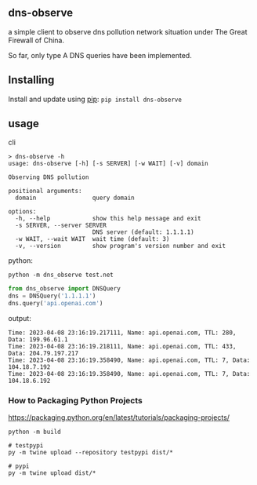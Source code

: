 ## dns-observe
a simple client to observe dns pollution network situation under The Great Firewall of China.

So far, only type A DNS queries have been implemented.

## Installing
Install and update using [pip](https://pypi.org/project/dns-observe/):
`pip install dns-observe`

## usage
cli
```
> dns-observe -h
usage: dns-observe [-h] [-s SERVER] [-w WAIT] [-v] domain

Observing DNS pollution

positional arguments:
  domain                query domain

options:
  -h, --help            show this help message and exit
  -s SERVER, --server SERVER
                        DNS server (default: 1.1.1.1)
  -w WAIT, --wait WAIT  wait time (default: 3)
  -v, --version         show program's version number and exit
```

python:

`python -m dns_observe test.net`

```python
from dns_observe import DNSQuery
dns = DNSQuery('1.1.1.1')
dns.query('api.openai.com')
```

output:
```
Time: 2023-04-08 23:16:19.217111, Name: api.openai.com, TTL: 280, Data: 199.96.61.1
Time: 2023-04-08 23:16:19.218111, Name: api.openai.com, TTL: 433, Data: 204.79.197.217
Time: 2023-04-08 23:16:19.358490, Name: api.openai.com, TTL: 7, Data: 104.18.7.192
Time: 2023-04-08 23:16:19.358490, Name: api.openai.com, TTL: 7, Data: 104.18.6.192
```

### How to Packaging Python Projects
https://packaging.python.org/en/latest/tutorials/packaging-projects/

```
python -m build

# testpypi
py -m twine upload --repository testpypi dist/*

# pypi
py -m twine upload dist/*
```
